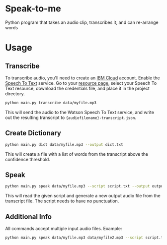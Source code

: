 # Speak-to-me

Python program that takes an audio clip, transcribes it, and can re-arrange words

# Usage

## Transcribe

To transcribe audio, you'll need to create an [IBM Cloud](https://cloud.ibm.com)
account. Enable the
[Speech To Text](https://cloud.ibm.com/catalog/services/speech-to-text) service.
Go to your [resource page](https://cloud.ibm.com/resources), select your Speech To Text
resource, download the credentials file, and place it in the project directory.

```bash
python main.py transcribe data/myfile.mp3
```

This will send the audio to the Watson Speech To Text service, and write out the
resulting transcript to `{audiofilename}-transcript.json`.

## Create Dictionary

```bash
python main.py dict data/myfile.mp3 --output dict.txt
```

This will create a file with a list of words from the transcript above the
confidence threshold.

## Speak

```bash
python main.py speak data/myfile.mp3 --script script.txt --output output.mp3
```

This will read the given script and generate a new output audio file from the
transcript file. The script needs to have no punctuation.

## Additional Info

All commands accept multiple input audio files. Example:

```bash
python main.py speak data/myfile.mp3 data/myfile2.mp3 --script script.txt --output output.mp3
```
